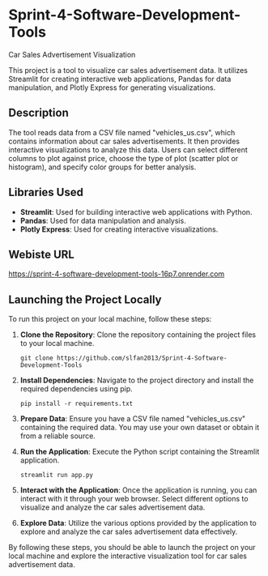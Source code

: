 # Sprint-4-Software-Development-Tools
 
Car Sales Advertisement Visualization

This project is a tool to visualize car sales advertisement data. It utilizes Streamlit for creating interactive web applications, Pandas for data manipulation, and Plotly Express for generating visualizations.

## Description

The tool reads data from a CSV file named "vehicles_us.csv", which contains information about car sales advertisements. It then provides interactive visualizations to analyze this data. Users can select different columns to plot against price, choose the type of plot (scatter plot or histogram), and specify color groups for better analysis.

## Libraries Used

- **Streamlit**: Used for building interactive web applications with Python.
- **Pandas**: Used for data manipulation and analysis.
- **Plotly Express**: Used for creating interactive visualizations.

## Webiste URL
https://sprint-4-software-development-tools-16p7.onrender.com

## Launching the Project Locally

To run this project on your local machine, follow these steps:

1. **Clone the Repository**: Clone the repository containing the project files to your local machine.

   ```
   git clone https://github.com/slfan2013/Sprint-4-Software-Development-Tools
   ```

2. **Install Dependencies**: Navigate to the project directory and install the required dependencies using pip.

   ```
   pip install -r requirements.txt
   ```

3. **Prepare Data**: Ensure you have a CSV file named "vehicles_us.csv" containing the required data. You may use your own dataset or obtain it from a reliable source.

4. **Run the Application**: Execute the Python script containing the Streamlit application.

   ```
   streamlit run app.py
   ```

5. **Interact with the Application**: Once the application is running, you can interact with it through your web browser. Select different options to visualize and analyze the car sales advertisement data.

6. **Explore Data**: Utilize the various options provided by the application to explore and analyze the car sales advertisement data effectively.

By following these steps, you should be able to launch the project on your local machine and explore the interactive visualization tool for car sales advertisement data.